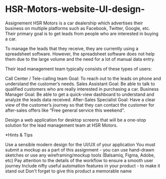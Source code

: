 # HSR-Motors-website-UI-design-
Assignement
HSR Motors is a car dealership which advertises their business on multiple platforms such as Facebook, Twitter, Google, etc. Their primary goal is to get leads from people who are interested in buying a car.

To manage the leads that they receive, they are currently using a spreadsheet software. However, the spreadsheet software does not help them due to the large volume and the need for a lot of manual data entry.

Their lead management team typically consists of these types of users:

Call Center / Tele-calling team
Goal: To reach out to the leads on phone and understand the customer’s needs.
Sales Assistant
Goal: Be able to talk to qualified customers who are really interested in purchasing a car.
Business Manager
Goal: Be able to get a quick-view dashboard to understand and analyze the leads data received.
After-Sales Specialist
Goal: Have a clear view of the customer’s journey so that they can contact the customer for after-sales offers like “Free general service this weekend”.

Design a web application for desktop screens that will be a one-stop solution for the lead management team at HSR Motors.


*Hints & Tips

Use a sensible modern design for the UI/UX of your application
You must submit a mockup as a part of this assignment - you can use hand-drawn sketches or use any wireframing/mockup tools (Balsamiq, Figma, Adobe, etc)
Pay attention to the details of the workflow to ensure a smooth user journey
Include nifty useful automation features in your product - to make it stand out
Don't forget to give this product a memorable name
